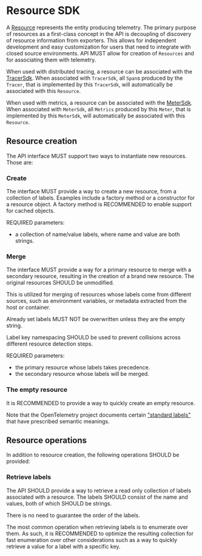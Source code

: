 # Resource SDK

A [Resource](overview.md#resources) represents the entity producing telemetry.
The primary purpose of resources as a first-class concept in the API is
decoupling of discovery of resource information from exporters. This allows for
independent development and easy customization for users that need to integrate
with closed source environments. API MUST allow for creation of `Resources` and
for associating them with telemetry.

When used with distributed tracing, a resource can be associated with the
[TracerSdk](sdk-tracing.md#tracer-sdk). When associated with `TracerSdk`, all
`Span`s produced by the `Tracer`, that is implemented by this `TracerSdk`, will
automatically be associated with this `Resource`.

When used with metrics, a resource can be associated with the
[MeterSdk](sdk-metrics.md#meter-sdk). When associated with `MeterSdk`, all
`Metrics` produced by this `Meter`, that is implemented by this `MeterSdk`, will
automatically be associated with this `Resource`.

## Resource creation

The API interface MUST support two ways to instantiate new resources. Those are:

### Create

The interface MUST provide a way to create a new resource, from a collection of
labels. Examples include a factory method or a constructor for a resource
object. A factory method is RECOMMENDED to enable support for cached objects.

REQUIRED parameters:

- a collection of name/value labels, where name and value are both strings.

### Merge

The interface MUST provide a way for a primary resource to merge with a
secondary resource, resulting in the creation of a brand new resource. The
original resources SHOULD be unmodified.

This is utilized for merging of resources whose labels come from different
sources, such as environment variables, or metadata extracted from the host or
container.

Already set labels MUST NOT be overwritten unless they are the empty string.

Label key namespacing SHOULD be used to prevent collisions across different
resource detection steps.

REQUIRED parameters:

- the primary resource whose labels takes precedence.
- the secondary resource whose labels will be merged.

### The empty resource

It is RECOMMENDED to provide a way to quickly create an empty resource.

Note that the OpenTelemetry project documents certain ["standard
labels"](data-semantic-conventions.md) that have prescribed semantic meanings.

## Resource operations

In addition to resource creation, the following operations SHOULD be provided:

### Retrieve labels

The API SHOULD provide a way to retrieve a read only collection of labels
associated with a resource. The labels SHOULD consist of the name and values,
both of which SHOULD be strings.

There is no need to guarantee the order of the labels.

The most common operation when retrieving labels is to enumerate over them. As
such, it is RECOMMENDED to optimize the resulting collection for fast
enumeration over other considerations such as a way to quickly retrieve a value
for a label with a specific key.
